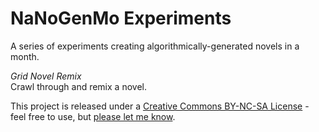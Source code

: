 NaNoGenMo Experiments
====
  
A series of experiments creating algorithmically-generated novels in a month.    
  
*Grid Novel Remix*  
Crawl through and remix a novel.
  
  
This project is released under a <a href='http://creativecommons.org/licenses/by-nc-sa/3.0/'>Creative Commons BY-NC-SA License</a> - feel free to use, but <a href='mailto:mail@jeffreythompson.org'>please let me know</a>.
